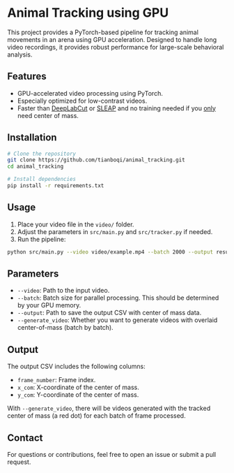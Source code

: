 # Animal Tracking using GPU

This project provides a PyTorch-based pipeline for tracking animal movements in an arena using GPU acceleration. 
Designed to handle long video recordings, it provides robust performance for large-scale behavioral analysis.

## Features
- GPU-accelerated video processing using PyTorch.
- Especially optimized for low-contrast videos.
- Faster than [DeepLabCut](https://www.mackenziemathislab.org/deeplabcut) or [SLEAP](https://sleap.ai/) and no training needed if you <ins>only</ins> need center of mass.
  
## Installation
```bash
# Clone the repository
git clone https://github.com/tianboqi/animal_tracking.git
cd animal_tracking

# Install dependencies
pip install -r requirements.txt
```

## Usage
1. Place your video file in the `video/` folder.
2. Adjust the parameters in `src/main.py` and `src/tracker.py` if needed.
3. Run the pipeline:
```bash
python src/main.py --video video/example.mp4 --batch 2000 --output results.csv
```

## Parameters
- `--video`: Path to the input video.
- `--batch`: Batch size for parallel processing. This should be determined by your GPU memory.
- `--output`: Path to save the output CSV with center of mass data.
- `--generate_video`: Whether you want to generate videos with overlaid center-of-mass (batch by batch).

## Output
The output CSV includes the following columns:
- `frame_number`: Frame index.
- `x_com`: X-coordinate of the center of mass.
- `y_com`: Y-coordinate of the center of mass.

With `--generate_video`, there will be videos generated with the tracked center of mass (a red dot) for each batch of frame processed.

## Contact
For questions or contributions, feel free to open an issue or submit a pull request.

